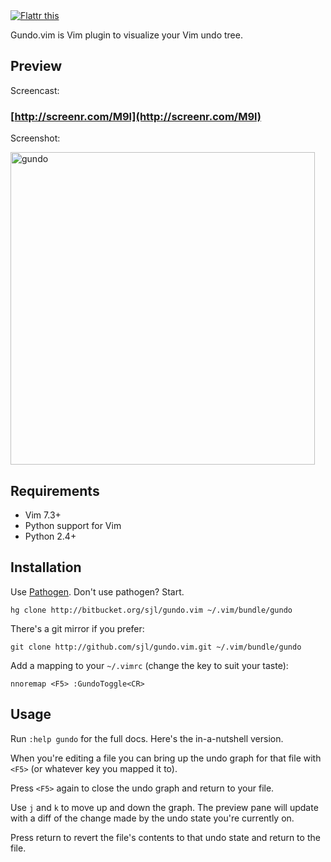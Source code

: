 <a href="http://flattr.com/thing/74149/Gundo-vim" target="_blank">
<img src="http://api.flattr.com/button/button-compact-static-100x17.png" alt="Flattr this" title="Flattr this" border="0" /></a>

Gundo.vim is Vim plugin to visualize your Vim undo tree.

Preview
-------

Screencast:

### [http://screenr.com/M9l](http://screenr.com/M9l)

Screenshot:

<a href="http://www.flickr.com/photos/sjl7678/5093114605/" title="gundo by stevelosh, on Flickr"><img src="http://farm5.static.flickr.com/4113/5093114605_ebc46d6494.jpg" width="487" height="500" alt="gundo" /></a>

Requirements
------------

* Vim 7.3+
* Python support for Vim
* Python 2.4+

Installation
------------

Use [Pathogen][]. Don't use pathogen? Start.

    hg clone http://bitbucket.org/sjl/gundo.vim ~/.vim/bundle/gundo

There's a git mirror if you prefer:

    git clone http://github.com/sjl/gundo.vim.git ~/.vim/bundle/gundo

Add a mapping to your `~/.vimrc` (change the key to suit your taste):

    nnoremap <F5> :GundoToggle<CR>

[Pathogen]: http://www.vim.org/scripts/script.php?script_id=2332

Usage
-----

Run `:help gundo` for the full docs. Here's the in-a-nutshell version.

When you're editing a file you can bring up the undo graph for that file with
`<F5>` (or whatever key you mapped it to).

Press `<F5>` again to close the undo graph and return to your file.

Use `j` and `k` to move up and down the graph. The preview pane will update with
a diff of the change made by the undo state you're currently on.

Press return to revert the file's contents to that undo state and return to the
file.
